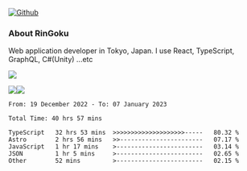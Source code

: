 [![Github](https://img.shields.io/github/followers/RinGoku?label=Follow&style=social)](https://github.com/RinGoku)

### About RinGoku
Web application developer in Tokyo, Japan.
I use React, TypeScript, GraphQL, C#(Unity) ...etc

![](https://github-profile-summary-cards.vercel.app/api/cards/profile-details?username=RinGoku&theme=default)

![](https://github-profile-summary-cards.vercel.app/api/cards/repos-per-language?username=RinGoku&theme=default)![](https://github-profile-summary-cards.vercel.app/api/cards/stats?username=RinGoku&theme=default)

<!--START_SECTION:waka-->

```text
From: 19 December 2022 - To: 07 January 2023

Total Time: 40 hrs 57 mins

TypeScript   32 hrs 53 mins  >>>>>>>>>>>>>>>>>>>>-----   80.32 %
Astro        2 hrs 56 mins   >>-----------------------   07.17 %
JavaScript   1 hr 17 mins    >------------------------   03.14 %
JSON         1 hr 5 mins     >------------------------   02.65 %
Other        52 mins         >------------------------   02.15 %
```

<!--END_SECTION:waka-->
